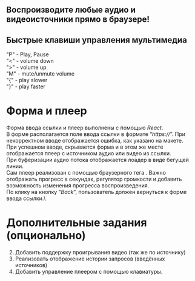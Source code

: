## Воспроизводите любые аудио и видеоисточники прямо в браузере!

## Быстрые клавиши управления мультимедиа
"P" - Play, Pause\
"<" - volume down\
">" - volume up\
"M" - mute/unmute volume\
"{" - play slower\
"}" - play faster

# Форма и плеер
Форма ввода ссылки и плеер выполнены с помощью *React*.\
В форме располагается поле ввода ссылки в формате “*https://*”. При некорректном вводе отображается ошибка, как указано на макете.\
При успешном вводе, скрывается форма и в этом же месте отображается плеер с источником аудио или видео из ссылки.\
При буферизации аудио потока отображается лоадер в виде бегущей линии.\
Сам плеер реализован с помощью браузерного тега *<audio/>*. Важно отображать прогресс в секундах, регулятор громкости и добавить возможность изменения прогресса воспроизведения.\
По клику на кнопку “*Back*”, пользователь должен вернуться к форме ввода ссылки.\

# Дополнительные задания (опционально)
2. Добавить поддержку проигрывания видео (так же по источнику)
3. Реализовать отображение истории запросов (введённых источников)
4. Добавить управление плеером с помощью клавиатуры.
